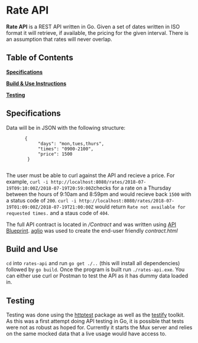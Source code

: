 # Rate API

**Rate API** is a REST API written in Go. Given a set of dates written in ISO format it will retrieve, if available, the pricing for the given interval. There is an assumption that rates will never overlap.


Table of Contents
-----------------

[**Specifications**](#specs)

[**Build & Use Instructions**](#build)

[**Testing**](#testing)


<a name="specs"></a>
Specifications
--------------------------

Data will be in JSON with the following structure:
```
       {   
            "days": "mon,tues,thurs",
            "times": "0900-2100",
            "price": 1500
        }
    
```
The user must be able to curl against the API and recieve a price. For example, `curl -i http://localhost:8080/rates/2018-07-19T09:10:00Z/2018-07-19T20:59:00Z`checks for a rate on a Thursday between the hours of 9:10am and 8:59pm and would recieve back `1500` with a status code of `200`. `curl -i http://localhost:8080/rates/2018-07-19T01:09:00Z/2018-07-19T21:00:00Z` would return `Rate not available for requested times.` and a staus code of `404`.

The full API contract is located in */Contract* and was written using <a href="https://apiblueprint.org/">API Blueprint</a>. <a href="https://www.npmjs.com/package/aglio">aglio</a> was used to create the end-user friendly *contract.html*

<a name="build"></a>
Build and Use
--------------------------

`cd` into `rates-api` and run `go get ./..` (this will install all dependencies) followed by `go build`. Once the program is built run `./rates-api.exe`. You can either use curl or Postman to test the API as it has dummy data loaded in.

<a name="testing"></a>
Testing
--------------------------

Testing was done using the <a href="https://golang.org/pkg/net/http/httptest/">httptest</a> package as well as the <a href="https://github.com/stretchr/testify">testify</a> toolkit. As this was a first attempt doing API testing in Go, it is possible that tests were not as robust as hoped for. Currently it starts the Mux server and relies on the same mocked data that a live usage would have access to.